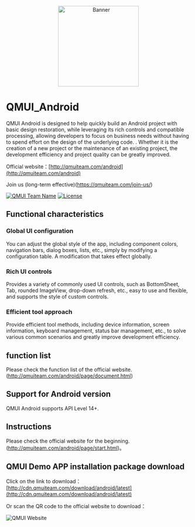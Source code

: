 <p align="center">
  <img src="https://cloud.githubusercontent.com/assets/1190261/26751376/63f96538-486a-11e7-81cf-5bc83a945207.png" width="220" height="220" alt="Banner" />
</p>

# QMUI_Android

QMUI Android is designed to help quickly build an Android project with basic design restoration, while leveraging its rich controls and compatible processing, allowing developers to focus on business needs without having to spend effort on the design of the underlying code. . Whether it is the creation of a new project or the maintenance of an existing project, the development efficiency and project quality can be greatly improved.

Official website：[http://qmuiteam.com/android](http://qmuiteam.com/android)

Join us (long-term effective)(https://qmuiteam.com/join-us/)

[![QMUI Team Name](https://img.shields.io/badge/Team-QMUI-brightgreen.svg?style=flat)](https://github.com/QMUI "QMUI Team")
[![License](https://img.shields.io/badge/license-MIT-blue.svg?style=flat)](http://opensource.org/licenses/MIT "Feel free to contribute.")

## Functional characteristics
### Global UI configuration
You can adjust the global style of the app, including component colors, navigation bars, dialog boxes, lists, etc., simply by modifying a configuration table. A modification that takes effect globally.

### Rich UI controls
Provides a variety of commonly used UI controls, such as BottomSheet, Tab, rounded ImageView, drop-down refresh, etc., easy to use and flexible, and supports the style of custom controls.

### Efficient tool approach
Provide efficient tool methods, including device information, screen information, keyboard management, status bar management, etc., to solve various common scenarios and greatly improve development efficiency.

## function list
Please check the function list of the official website.(http://qmuiteam.com/android/page/document.html)

## Support for Android version
QMUI Android supports API Level 14+.

## Instructions
Please check the official website for the beginning.(http://qmuiteam.com/android/page/start.html)。

## QMUI Demo APP installation package download
Click on the link to download：[http://cdn.qmuiteam.com/download/android/latest](http://cdn.qmuiteam.com/download/android/latest)

Or scan the QR code to the official website to download：

![QMUI Website](http://qmuiteam.com/themes/qmui/public/style/images/independent/AndroidDownloadQRCode_2x.png)
